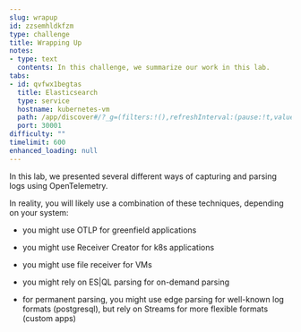```yaml
---
slug: wrapup
id: zzsemhldkfzm
type: challenge
title: Wrapping Up
notes:
- type: text
  contents: In this challenge, we summarize our work in this lab.
tabs:
- id: qvfwx1begtas
  title: Elasticsearch
  type: service
  hostname: kubernetes-vm
  path: /app/discover#/?_g=(filters:!(),refreshInterval:(pause:!t,value:60000),time:(from:now-15m,to:now))&_a=(columns:!(),dataSource:(dataViewId:'logs-*',type:dataView),filters:!(),hideChart:!f,interval:auto,query:(language:kuery,query:''),sort:!(!('@timestamp',desc)))
  port: 30001
difficulty: ""
timelimit: 600
enhanced_loading: null
---
```

In this lab, we presented several different ways of capturing and parsing logs using OpenTelemetry.

In reality, you will likely use a combination of these techniques, depending on your system:

* you might use OTLP for greenfield applications
* you might use Receiver Creator for k8s applications
* you might use file receiver for VMs

* you might rely on ES|QL parsing for on-demand parsing
* for permanent parsing, you might use edge parsing for well-known log formats (postgresql), but rely on Streams for more flexible formats (custom apps)
